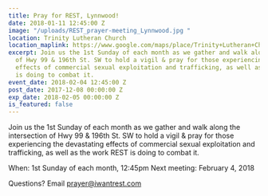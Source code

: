```yaml
---
title: Pray for REST, Lynnwood!
date: 2018-01-11 12:45:00 Z
image: "/uploads/REST_prayer-meeting_Lynnwood.jpg "
location: Trinity Lutheran Church
location_maplink: https://www.google.com/maps/place/Trinity+Lutheran+Church/@47.8214856,-122.3201787,17z/data=!3m1!4b1!4m5!3m4!1s0x54900531491393a1:0x7386201b23a64eb1!8m2!3d47.821482!4d-122.31799
excerpt: Join us the 1st Sunday of each month as we gather and walk along the intersection
  of Hwy 99 & 196th St. SW to hold a vigil & pray for those experiencing the devastating
  effects of commercial sexual exploitation and trafficking, as well as the work REST
  is doing to combat it.
event_date: 2018-02-04 12:45:00 Z
post_date: 2017-12-08 00:00:00 Z
exp_date: 2018-02-05 00:00:00 Z
is_featured: false
---
```


Join us the 1st Sunday of each month as we gather and walk along the intersection of Hwy 99 & 196th St. SW to hold a vigil & pray for those experiencing the devastating effects of commercial sexual exploitation and trafficking, as well as the work REST is doing to combat it.

When: 1st Sunday of each month, 12:45pm
Next meeting: February 4, 2018

Questions? Email [prayer@iwantrest.com](mailto:prayer@iwantrest.com)